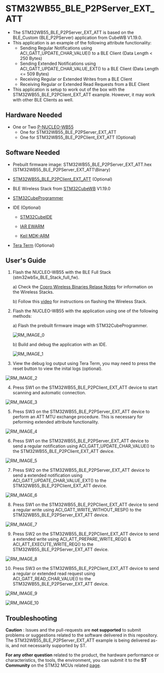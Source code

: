 # STM32WB55_BLE_P2PServer_EXT_ATT

* The STM32WB55_BLE_P2PServer_EXT_ATT is based on the BLE_Custom (BLE_P2PServer) application from CubeWB V1.19.0.
* This application is an example of the following attribute functionality:
    * Sending Regular Notifications using ACI_GATT_UPDATE_CHAR_VALUE() to a BLE Client (Data Length < 250 Bytes)
    * Sending Extended Notifications using ACI_GATT_UPDATE_CHAR_VALUE_EXT() to a BLE Client (Data Length <= 509 Bytes)
    * Receiving Regular or Extended Writes from a BLE Client
    * Receiving Regular or Extended Read Requests from a BLE Client
* This application is setup to work out of the box with the STM32WB55_BLE_P2PClient_EXT_ATT example. However, it may work with other BLE Clients as well.

## Hardware Needed

  * One or Two [P-NUCLEO-WB55](https://www.st.com/en/evaluation-tools/p-nucleo-wb55.html)
    * One for STM32WB55_BLE_P2PServer_EXT_ATT
    * One for STM32WB55_BLE_P2PClient_EXT_ATT (Optional)

## Software Needed

  * Prebuilt firmware image: STM32WB55_BLE_P2PServer_EXT_ATT.hex (STM32WB55_BLE_P2PServer_EXT_ATT\Binary)

  * [STM32WB55_BLE_P2PClient_EXT_ATT](https://github.com/stm32-hotspot/STM32WB55_BLE_P2PClient_EXT_ATT) (Optional)

  * BLE Wireless Stack from [STM32CubeWB](https://www.st.com/en/embedded-software/stm32cubewb.html) V1.19.0

  * [STM32CubeProgrammer](https://www.st.com/en/development-tools/stm32cubeprog.html)

  * IDE (Optional)

    * [STM32CubeIDE](https://www.st.com/en/development-tools/stm32cubeide.html)

    * [IAR EWARM](https://www.iar.com/products/architectures/arm/iar-embedded-workbench-for-arm/)

    * [Keil MDK-ARM](https://developer.arm.com/Tools%20and%20Software/Keil%20MDK)

  * [Tera Term](https://teratermproject.github.io/index-en.html) (Optional)

## User's Guide

1) Flash the NUCLEO-WB55 with the BLE Full Stack (stm32wb5x_BLE_Stack_full_fw).

    a) Check the [Copro Wireless Binaries Relase Notes](https://github.com/STMicroelectronics/STM32CubeWB/blob/master/Projects/STM32WB_Copro_Wireless_Binaries/STM32WB5x/Release_Notes.html) for information on the Wireless Stacks.

    b) Follow this [video](https://youtu.be/1LvfBC_P6eg) for instructions on flashing the Wireless Stack.

2) Flash the NUCLEO-WB55 with the application using one of the following methods:

    a) Flash the prebuilt firmware image with STM32CubeProgrammer.

    ![RM_IMAGE_0](Media/RM_IMAGE_0.png)

    b) Build and debug the application with an IDE.

    ![RM_IMAGE_1](Media/RM_IMAGE_1.png)

3) View the debug log output using Tera Term, you may need to press the reset button to view the inital logs (optional).

![RM_IMAGE_2](Media/RM_IMAGE_2.png)

4) Press SW1 on the STM32WB55_BLE_P2PClient_EXT_ATT device to start scanning and automatic connection.

![RM_IMAGE_3](Media/RM_IMAGE_3.png)

5) Press SW3 on the STM32WB55_BLE_P2PServer_EXT_ATT device to perform an ATT MTU exchange procedure. This is necessary for peforming extended attribute functionality. 

![RM_IMAGE_4](Media/RM_IMAGE_4.png)

6) Press SW1 on the STM32WB55_BLE_P2PServer_EXT_ATT device to send a regular notification using ACI_GATT_UPDATE_CHAR_VALUE() to the STM32WB55_BLE_P2PClient_EXT_ATT device.

![RM_IMAGE_5](Media/RM_IMAGE_5.png)

7) Press SW2 on the STM32WB55_BLE_P2PServer_EXT_ATT device to send a extended notification using ACI_GATT_UPDATE_CHAR_VALUE_EXT() to the STM32WB55_BLE_P2PClient_EXT_ATT device.

![RM_IMAGE_6](Media/RM_IMAGE_6.png)

8) Press SW1 on the STM32WB55_BLE_P2PClient_EXT_ATT device to send a regular write using ACI_GATT_WRITE_WITHOUT_RESP() to the STM32WB55_BLE_P2PServer_EXT_ATT device.

![RM_IMAGE_7](Media/RM_IMAGE_7.png)

9) Press SW2 on the STM32WB55_BLE_P2PClient_EXT_ATT device to send a extended write using ACI_ATT_PREPARE_WRITE_REQ() & ACI_ATT_EXECUTE_WRITE_REQ() to the STM32WB55_BLE_P2PServer_EXT_ATT device.

![RM_IMAGE_8](Media/RM_IMAGE_8.png)

10) Press SW3 on the STM32WB55_BLE_P2PClient_EXT_ATT device to send a regular or extended read request using ACI_GATT_READ_CHAR_VALUE() to the STM32WB55_BLE_P2PServer_EXT_ATT device.

![RM_IMAGE_9](Media/RM_IMAGE_9.png)

![RM_IMAGE_10](Media/RM_IMAGE_10.png)

## Troubleshooting

**Caution** : Issues and the pull-requests are **not supported** to submit problems or suggestions related to the software delivered in this repository. The STM32WB55_BLE_P2PServer_EXT_ATT example is being delivered as-is, and not necessarily supported by ST.

**For any other question** related to the product, the hardware performance or characteristics, the tools, the environment, you can submit it to the **ST Community** on the STM32 MCUs related [page](https://community.st.com/s/topic/0TO0X000000BSqSWAW/stm32-mcus).